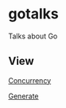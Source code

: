 gotalks
=======

Talks about Go

View
----

[Concurrency](http://go-talks.appspot.com/github.com/ianschenck/gotalks/concurreny/concurrency.slide)

[Generate](http://go-talks.appspot.com/github.com/ianschenck/gotalks/generate/generate.slide)

